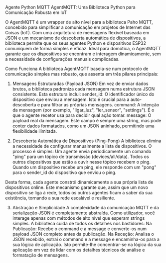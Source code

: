 Agente Python MQTT
AgentMQTT: Uma Biblioteca Python para Comunicação Robusta em IoT

O AgentMQTT é um wrapper de alto nível para a biblioteca Paho MQTT, concebido para simplificar a comunicação em projetos de Internet das Coisas (IoT). Com uma arquitetura de mensagens flexível baseada em JSON e um mecanismo de descoberta automática de dispositivos, a biblioteca permite que os seus agentes Python e dispositivos ESP32 comuniquem de forma simples e eficaz. Ideal para domótica, o AgentMQTT garante que os dispositivos se encontram e interagem dinamicamente, sem a necessidade de configurações manuais complicadas.

Como Funciona
A biblioteca AgentMQTT baseia-se num protocolo de comunicação simples mas robusto, que assenta em três pilares principais:

1. Mensagens Estruturadas (Payload JSON)
Em vez de enviar dados brutos, a biblioteca padroniza cada mensagem numa estrutura JSON consistente. Esta estrutura inclui:
sender_id: O identificador único do dispositivo que enviou a mensagem. Isto é crucial para a auto-descoberta e para filtrar as próprias mensagens.
command: A intenção da mensagem (por exemplo, "ligar_luz", "ler_sensor", "settings"). É o que o agente recetor usa para decidir qual ação tomar.
message: O payload real da mensagem. Este campo é sempre uma string, mas pode conter dados formatados, como um JSON aninhado, permitindo uma flexibilidade ilimitada.

2. Descoberta Automática de Dispositivos (Ping-Pong)
A biblioteca elimina a necessidade de configurar manualmente a lista de dispositivos. O processo é simples:
Um agente envia periodicamente um comando "ping" para um tópico de transmissão (devices/all/data).
Todos os outros dispositivos que estão a ouvir nesse tópico recebem o ping.
Quando um dispositivo recebe um ping, ele responde com um "pong" para o sender_id do dispositivo que enviou o ping.

Desta forma, cada agente constrói dinamicamente a sua própria lista de dispositivos online. Este mecanismo garante que, assim que um novo dispositivo se liga à rede, todos os outros agentes ficam a saber da sua existência, tornando a sua rede escalável e resiliente.

3. Abstração e Simplicidade
A complexidade da comunicação MQTT e da serialização JSON é completamente abstraída. Como utilizador, você interage apenas com métodos de alto nível que esperam strings simples. A biblioteca cuida de todos os detalhes nos bastidores:
Na Publicação: Recebe o command e a message e converte-os num payload JSON completo antes da publicação.
Na Receção: Analisa o JSON recebido, extrai o command e a message e encaminha-os para a sua lógica de aplicação.
Isto permite-lhe concentrar-se na lógica da sua aplicação em vez de lidar com os detalhes técnicos de análise e formatação de mensagens.
